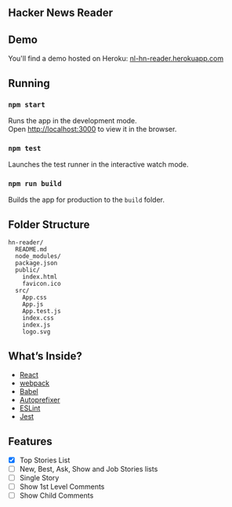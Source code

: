 ## Hacker News Reader

## Demo
You'll find a demo hosted on Heroku: [nl-hn-reader.herokuapp.com](https://nl-hn-reader.herokuapp.com)

## Running
### `npm start`

Runs the app in the development mode.<br>
Open [http://localhost:3000](http://localhost:3000) to view it in the browser.

### `npm test`

Launches the test runner in the interactive watch mode.

### `npm run build`

Builds the app for production to the `build` folder.

## Folder Structure

```
hn-reader/
  README.md
  node_modules/
  package.json
  public/
    index.html
    favicon.ico
  src/
    App.css
    App.js
    App.test.js
    index.css
    index.js
    logo.svg
```

## What’s Inside?

* [React](https://facebook.github.io/react)
* [webpack](https://webpack.js.org)
* [Babel](http://babeljs.io)
* [Autoprefixer](https://github.com/postcss/autoprefixer)
* [ESLint](http://eslint.org)
* [Jest](http://facebook.github.io/jest)

## Features
- [x] Top Stories List
- [ ] New, Best, Ask, Show and Job Stories lists
- [ ] Single Story
- [ ] Show 1st Level Comments
- [ ] Show Child Comments
